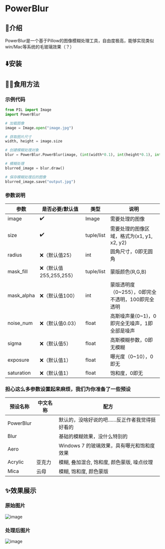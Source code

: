 # PowerBlur

## 📖介绍

PowerBlur是一个基于Pillow的图像模糊处理工具，自由度极高，能够实现类似win/Mac等系统的毛玻璃效果（？）

## ⬇️安装


## 🧑‍💻食用方法

### 示例代码
```python
from PIL import Image
import PowerBlur

# 加载图像
image = Image.open("image.jpg")

# 获取图片尺寸
width, height = image.size

# 创建模糊处理对象
blur = PowerBlur.PowerBlur(image, (int(width*0.1), int(height*0.1), int(width*0.9), int(height*0.9)))

# 模糊处理
blurred_image = blur.draw()

# 保存模糊处理后的图像
blurred_image.save("output.jpg")
```

### 参数说明

| 参数         | 是否必要/默认值          | 类型         | 说明                            |
|------------|-------------------|------------|-------------------------------|
| image      | ✔️                | Image      | 需要处理的图像                       |
| size       | ✔️                | tuple/list | 需要处理的图像区域，格式为(x1, y1, x2, y2) |
| radius     | ❌（默认值25）          | int        | 圆角尺寸，0即无圆角                    |
| mask_fill  | ❌（默认值255,255,255） | tuple/list | 蒙版颜色(R,G,B)                   |
| mask_alpha | ❌（默认值100）         | int        | 蒙版透明度（0~255），0即完全不透明，100即完全透明 |
| noise_num  | ❌（默认值0.03）        | float      | 高斯噪声量(0~1)，0即完全无噪声，1即全部是噪声    |
| sigma      | ❌（默认值5）           | float      | 高斯模糊参数，0即无模糊                  |
| exposure   | ❌（默认值1）           | float      | 曝光度（0~10），0即无                 |
| saturation | ❌（默认值1）           | float      | 饱和度，0即无                       |

### 担心这么多参数设置起来麻烦，我们为你准备了一些预设

| 预设名称      | 中文名称 | 配方                         |
|-----------|------|----------------------------|
| PowerBlur |      | 默认的，没啥好说的吧……反正作者我觉得挺好看的    |
| Blur      |      | 基础的模糊效果，没什么特别的             |
| Aero      |      | Windows 7 的玻璃效果，具有曝光和饱和度效果 |
| Acrylic   | 亚克力  | 模糊, 叠加混合, 饱和度, 颜色蒙版, 噪点纹理  |
| Mica      | 云母   | 模糊, 饱和度, 颜色蒙版              |




## ✨效果展示

### 原始图片
![image](./tests/test.png)
### 处理后图片
![image](./tests/test_output.png)